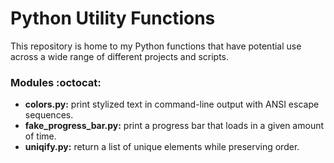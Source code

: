 # Python Utility Functions
This repository is home to my Python functions that have potential use across a wide range of different projects and scripts.

### Modules :octocat:
* **colors.py:** print stylized text in command-line output with ANSI escape sequences.
* **fake_progress_bar.py:** print a progress bar that loads in a given amount of time.
* **uniqify.py:** return a list of unique elements while preserving order.
